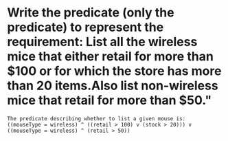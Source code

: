 # Write the predicate (only the predicate) to represent the requirement: List all the wireless mice that either retail for more than $100 or for which the store has more than 20 items.Also list non-wireless mice that retail for more than $50."

```
The predicate describing whether to list a given mouse is:
((mouseType = wireless) ^ ((retail > 100) v (stock > 20))) v
((mouseType = wireless) ^ (retail > 50))
```
